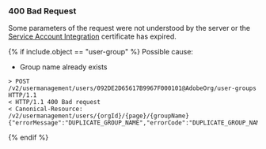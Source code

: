 ### <a name="{{ include.anchor }}" class="api-ref-subtitle">400 Bad Request</a>
Some parameters of the request were not understood by the server or the [Service Account Integration](../getstarted.html) certificate has expired.

{% if include.object == "user-group" %}
Possible cause:
- Group name already exists

```
> POST /v2/usermanagement/users/092DE2D65617B9967F000101@AdobeOrg/user-groups HTTP/1.1
< HTTP/1.1 400 Bad request
< Canonical-Resource: /v2/usermanagement/users/{orgId}/{page}/{groupName}
{"errorMessage":"DUPLICATE_GROUP_NAME","errorCode":"DUPLICATE_GROUP_NAME"}
```
{% endif %}
